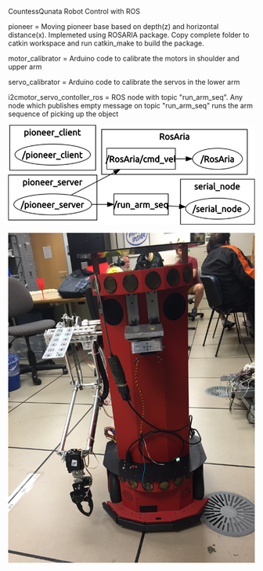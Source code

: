 CountessQunata Robot Control with ROS

pioneer  = Moving pioneer base based on depth(z) and horizontal distance(x). Implemeted using ROSARIA package. Copy complete folder to catkin workspace and  run catkin_make to build the package.

motor_calibrator = Arduino code to calibrate the motors in shoulder and upper arm

servo_calibrator = Arduino code to calibrate the servos in the lower arm

i2cmotor_servo_contoller_ros = ROS node with topic "run_arm_seq". Any node which publishes empty message on topic "run_arm_seq" runs the arm sequence of picking up the object


![Alt text](https://github.com/ntej/CountessQuanta-ROS/blob/master/Images/rosgraph.png "Countess Qunata")

![Alt text](https://github.com/ntej/CountessQuanta-ROS/blob/master/Images/countess_quanta.jpeg "Countess Qunata")

